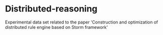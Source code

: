 # Distributed-reasoning
Experimental data set related to the paper 'Construction and optimization of distributed rule engine based on Storm framework'
